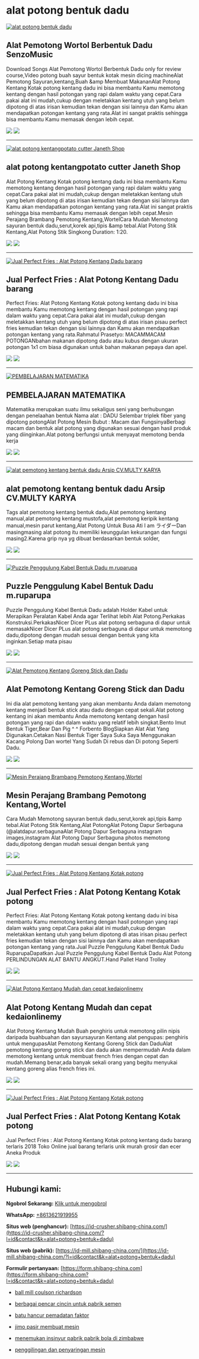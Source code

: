 # alat potong bentuk dadu

<a href="https://swt.shibang-china.com/?l=id&img&k=alat+potong+bentuk+dadu" target="_blank">![alat potong bentuk dadu](http://static.shibang-china.com/all-800x300/315.jpg)</a>

## Alat Pemotong Wortol Berbentuk Dadu SenzoMusic
Download Songs Alat Pemotong Wortol Berbentuk Dadu only for review course,Video potong buah sayur bentuk kotak mesin dicing machineAlat Pemotong Sayuran,kentang,Buah &amp Membuat MakananAlat Potong Kentang Kotak potong kentang dadu ini bisa membantu Kamu memotong kentang dengan hasil potongan yang rapi dalam waktu yang cepat.Cara pakai alat ini mudah,cukup dengan meletakkan kentang utuh yang belum dipotong di atas irisan kemudian tekan dengan sisi lainnya dan Kamu akan mendapatkan potongan kentang yang rata.Alat ini sangat praktis sehingga bisa membantu Kamu memasak dengan lebih cepat.


<a href="https://whatsapp.shibangsoft.com/WhatsApp.php" target="_blank" title="WhatsApp">![](http://static.shibang-china.com/icon/whatsapp.png)</a> <a href="https://swt.shibang-china.com/?l=id&icon&k=alat+potong+bentuk+dadu" target="_blank">![](http://static.shibang-china.com/icon/chat-id.png)</a>

---

<a href="https://swt.shibang-china.com/?l=id&img&k=alat+potong+bentuk+dadu" target="_blank">![alat potong kentangpotato cutter Janeth Shop](http://static.shibang-china.com/all-800x300/283.jpg)</a>

## alat potong kentangpotato cutter Janeth Shop
Alat Potong Kentang Kotak potong kentang dadu ini bisa membantu Kamu memotong kentang dengan hasil potongan yang rapi dalam waktu yang cepat.Cara pakai alat ini mudah,cukup dengan meletakkan kentang utuh yang belum dipotong di atas irisan kemudian tekan dengan sisi lainnya dan Kamu akan mendapatkan potongan kentang yang rata.Alat ini sangat praktis sehingga bisa membantu Kamu memasak dengan lebih cepat.Mesin Perajang Brambang Pemotong Kentang,WortelCara Mudah Memotong sayuran bentuk dadu,serut,korek api,tipis &amp tebal.Alat Potong Stik Kentang,Alat Potong Stik Singkong Duration: 1:20.


<a href="https://whatsapp.shibangsoft.com/WhatsApp.php" target="_blank" title="WhatsApp">![](http://static.shibang-china.com/icon/whatsapp.png)</a> <a href="https://swt.shibang-china.com/?l=id&icon&k=alat+potong+bentuk+dadu" target="_blank">![](http://static.shibang-china.com/icon/chat-id.png)</a>

---

<a href="https://swt.shibang-china.com/?l=id&img&k=alat+potong+bentuk+dadu" target="_blank">![Jual Perfect Fries : Alat Potong Kentang Dadu barang](http://static.shibang-china.com/all-800x300/1008.jpg)</a>

## Jual Perfect Fries : Alat Potong Kentang Dadu barang
Perfect Fries: Alat Potong Kentang Kotak potong kentang dadu ini bisa membantu Kamu memotong kentang dengan hasil potongan yang rapi dalam waktu yang cepat.Cara pakai alat ini mudah,cukup dengan meletakkan kentang utuh yang belum dipotong di atas irisan pisau perfect fries kemudian tekan dengan sisi lainnya dan Kamu akan mendapatkan potongan kentang yang rata.Rahmatul Prasetyo: MACAMMACAM POTONGANbahan makanan dipotong dadu atau kubus dengan ukuran potongan 1x1 cm biasa digunakan untuk bahan makanan pepaya dan apel.


<a href="https://whatsapp.shibangsoft.com/WhatsApp.php" target="_blank" title="WhatsApp">![](http://static.shibang-china.com/icon/whatsapp.png)</a> <a href="https://swt.shibang-china.com/?l=id&icon&k=alat+potong+bentuk+dadu" target="_blank">![](http://static.shibang-china.com/icon/chat-id.png)</a>

---

<a href="https://swt.shibang-china.com/?l=id&img&k=alat+potong+bentuk+dadu" target="_blank">![PEMBELAJARAN MATEMATIKA](http://static.shibang-china.com/all-800x300/78.jpg)</a>

## PEMBELAJARAN MATEMATIKA
Matematika merupakan suatu ilmu sekaligus seni yang berhubungan dengan penelaahan bentuk Nama alat : DADU Selembar triplek fiber yang dipotong potongAlat Potong Mesin Bubut : Macam dan FungsinyaBerbagi macam dan bentuk alat potong yang digunakan sesuai dengan hasil produk yang diinginkan.Alat potong berfungsi untuk menyayat memotong benda kerja


<a href="https://whatsapp.shibangsoft.com/WhatsApp.php" target="_blank" title="WhatsApp">![](http://static.shibang-china.com/icon/whatsapp.png)</a> <a href="https://swt.shibang-china.com/?l=id&icon&k=alat+potong+bentuk+dadu" target="_blank">![](http://static.shibang-china.com/icon/chat-id.png)</a>

---

<a href="https://swt.shibang-china.com/?l=id&img&k=alat+potong+bentuk+dadu" target="_blank">![alat pemotong kentang bentuk dadu Arsip CV.MULTY KARYA](http://static.shibang-china.com/all-800x300/806.jpg)</a>

## alat pemotong kentang bentuk dadu Arsip CV.MULTY KARYA
Tags alat pemotong kentang bentuk dadu,Alat pemotong kentang manual,alat pemotong kentang mustofa,alat pemotong keripik kentang manual,mesin parut kentang,Alat Potong Untuk Busa Ati I am ライダーDan masingmasing alat potong itu memiliki keunggulan kekurangan dan fungsi masing2.Karena grip nya yg dibuat berdasarkan bentuk solder,


<a href="https://whatsapp.shibangsoft.com/WhatsApp.php" target="_blank" title="WhatsApp">![](http://static.shibang-china.com/icon/whatsapp.png)</a> <a href="https://swt.shibang-china.com/?l=id&icon&k=alat+potong+bentuk+dadu" target="_blank">![](http://static.shibang-china.com/icon/chat-id.png)</a>

---

<a href="https://swt.shibang-china.com/?l=id&img&k=alat+potong+bentuk+dadu" target="_blank">![Puzzle Penggulung Kabel Bentuk Dadu m.ruparupa](http://static.shibang-china.com/all-800x300/958.jpg)</a>

## Puzzle Penggulung Kabel Bentuk Dadu m.ruparupa
Puzzle Penggulung Kabel Bentuk Dadu adalah Holder Kabel untuk Merapikan Peralatan Kabel Anda agar Terlihat lebih Alat Potong.Perkakas Konstruksi.PerkakasNicer Dicer PLus alat potong serbaguna di dapur untuk memasakNicer Dicer PLus alat potong serbaguna di dapur untuk memotong dadu,dipotong dengan mudah sesuai dengan bentuk yang kita inginkan.Setiap mata pisau


<a href="https://whatsapp.shibangsoft.com/WhatsApp.php" target="_blank" title="WhatsApp">![](http://static.shibang-china.com/icon/whatsapp.png)</a> <a href="https://swt.shibang-china.com/?l=id&icon&k=alat+potong+bentuk+dadu" target="_blank">![](http://static.shibang-china.com/icon/chat-id.png)</a>

---

<a href="https://swt.shibang-china.com/?l=id&img&k=alat+potong+bentuk+dadu" target="_blank">![Alat Pemotong Kentang Goreng Stick dan Dadu](http://static.shibang-china.com/all-800x300/1455.jpg)</a>

## Alat Pemotong Kentang Goreng Stick dan Dadu
Ini dia alat pemotong kentang yang akan membantu Anda dalam memotong kentang menjadi bentuk stick atau dadu dengan cepat sekali.Alat potong kentang ini akan membantu Anda memotong kentang dengan hasil potongan yang rapi dan dalam waktu yang relatif lebih singkat.Bento Imut Bentuk Tiger,Bear Dan Pig ^ ^ Forbento BlogSiapkan Alat Alat Yang Digunakan.Cetakan Nasi Bentuk Tiger Saya Suka Saya Menggunakan Kacang Polong Dan wortel Yang Sudah Di rebus dan Di potong Seperti Dadu.


<a href="https://whatsapp.shibangsoft.com/WhatsApp.php" target="_blank" title="WhatsApp">![](http://static.shibang-china.com/icon/whatsapp.png)</a> <a href="https://swt.shibang-china.com/?l=id&icon&k=alat+potong+bentuk+dadu" target="_blank">![](http://static.shibang-china.com/icon/chat-id.png)</a>

---

<a href="https://swt.shibang-china.com/?l=id&img&k=alat+potong+bentuk+dadu" target="_blank">![Mesin Perajang Brambang Pemotong Kentang,Wortel](http://static.shibang-china.com/all-800x300/307.jpg)</a>

## Mesin Perajang Brambang Pemotong Kentang,Wortel
Cara Mudah Memotong sayuran bentuk dadu,serut,korek api,tipis &amp tebal.Alat Potong Stik Kentang,Alat PotongAlat Potong Dapur Serbaguna (@alatdapur.serbagunaAlat Potong Dapur Serbaguna instagram images,instagram Alat Potong Dapur Serbaguna photos memotong dadu,dipotong dengan mudah sesuai dengan bentuk yang


<a href="https://whatsapp.shibangsoft.com/WhatsApp.php" target="_blank" title="WhatsApp">![](http://static.shibang-china.com/icon/whatsapp.png)</a> <a href="https://swt.shibang-china.com/?l=id&icon&k=alat+potong+bentuk+dadu" target="_blank">![](http://static.shibang-china.com/icon/chat-id.png)</a>

---

<a href="https://swt.shibang-china.com/?l=id&img&k=alat+potong+bentuk+dadu" target="_blank">![Jual Perfect Fries : Alat Potong Kentang Kotak potong](http://static.shibang-china.com/all-800x300/1316.jpg)</a>

## Jual Perfect Fries : Alat Potong Kentang Kotak potong
Perfect Fries: Alat Potong Kentang Kotak potong kentang dadu ini bisa membantu Kamu memotong kentang dengan hasil potongan yang rapi dalam waktu yang cepat.Cara pakai alat ini mudah,cukup dengan meletakkan kentang utuh yang belum dipotong di atas irisan pisau perfect fries kemudian tekan dengan sisi lainnya dan Kamu akan mendapatkan potongan kentang yang rata.Jual Puzzle Penggulung Kabel Bentuk Dadu RuparupaDapatkan Jual Puzzle Penggulung Kabel Bentuk Dadu Alat Potong PERLINDUNGAN ALAT BANTU ANGKUT.Hand Pallet Hand Trolley


<a href="https://whatsapp.shibangsoft.com/WhatsApp.php" target="_blank" title="WhatsApp">![](http://static.shibang-china.com/icon/whatsapp.png)</a> <a href="https://swt.shibang-china.com/?l=id&icon&k=alat+potong+bentuk+dadu" target="_blank">![](http://static.shibang-china.com/icon/chat-id.png)</a>

---

<a href="https://swt.shibang-china.com/?l=id&img&k=alat+potong+bentuk+dadu" target="_blank">![Alat Potong Kentang Mudah dan cepat kedaionlinemy](http://static.shibang-china.com/all-800x300/1212.jpg)</a>

## Alat Potong Kentang Mudah dan cepat kedaionlinemy
Alat Potong Kentang Mudah Buah penghiris untuk memotong pilin nipis daripada buahbuahan dan sayursayuran Kentang alat pengupas: penghiris untuk mengupasAlat Pemotong Kentang Goreng Stick dan DaduAlat pemotong kentang goreng stick dan dadu akan mempermudah Anda dalam memotong kentang untuk membuat french fries dengan cepat dan mudah.Memang benar,ada banyak sekali orang yang begitu menyukai kentang goreng alias french fries ini.


<a href="https://whatsapp.shibangsoft.com/WhatsApp.php" target="_blank" title="WhatsApp">![](http://static.shibang-china.com/icon/whatsapp.png)</a> <a href="https://swt.shibang-china.com/?l=id&icon&k=alat+potong+bentuk+dadu" target="_blank">![](http://static.shibang-china.com/icon/chat-id.png)</a>

---

<a href="https://swt.shibang-china.com/?l=id&img&k=alat+potong+bentuk+dadu" target="_blank">![Jual Perfect Fries : Alat Potong Kentang Kotak potong](http://static.shibang-china.com/all-800x300/1329.jpg)</a>

## Jual Perfect Fries : Alat Potong Kentang Kotak potong
Jual Perfect Fries : Alat Potong Kentang Kotak potong kentang dadu barang terlaris 2018 Toko Online jual barang terlaris unik murah grosir dan ecer Aneka Produk

<a href="https://whatsapp.shibangsoft.com/WhatsApp.php" target="_blank" title="WhatsApp">![](http://static.shibang-china.com/icon/whatsapp.png)</a> <a href="https://swt.shibang-china.com/?l=id&icon&k=alat+potong+bentuk+dadu" target="_blank">![](http://static.shibang-china.com/icon/chat-id.png)</a>

---
## Hubungi kami:

**Ngobrol Sekarang:** [Klik untuk mengobrol](https://swt.shibang-china.com?l=id&contact&k=alat+potong+bentuk+dadu)

**WhatsApp:**  [+8613621919955](https://whatsapp.shibangsoft.com/WhatsApp.php)

**Situs web (penghancur):** [https://id-crusher.shibang-china.com/](https://id-crusher.shibang-china.com/?l=id&contact&k=alat+potong+bentuk+dadu)

**Situs web (pabrik):** [https://id-mill.shibang-china.com/](https://id-mill.shibang-china.com/?l=id&contact&k=alat+potong+bentuk+dadu)

**Formulir pertanyaan:** [https://form.shibang-china.com](https://form.shibang-china.com?l=id&contact&k=alat+potong+bentuk+dadu)

* [ball mill coulson richardson](../40/ball%20mill%20coulson%20richardson.md)

* [berbagai pencar cincin untuk pabrik semen](../34/berbagai%20pencar%20cincin%20untuk%20pabrik%20semen.md)

* [batu hancur pemadatan faktor](../40/batu%20hancur%20pemadatan%20faktor.md)

* [jimo pasir membuat mesin](../33/jimo%20pasir%20membuat%20mesin.md)

* [menemukan insinyur pabrik pabrik bola di zimbabwe](../32/menemukan%20insinyur%20pabrik%20pabrik%20bola%20di%20zimbabwe.md)

* [penggilingan dan penyaringan mesin](../34/penggilingan%20dan%20penyaringan%20mesin.md)
